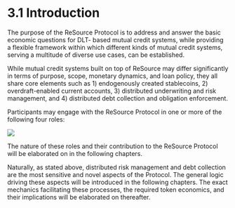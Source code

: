 # 3.1 Introduction

The purpose of the ReSource Protocol is to address and answer the basic economic questions for DLT- based mutual credit systems, while providing a flexible framework within which different kinds of mutual credit systems, serving a multitude of diverse use cases, can be established.

While mutual credit systems built on top of ReSource may differ significantly in terms of purpose, scope, monetary dynamics, and loan policy, they all share core elements such as 1) endogenously created stablecoins, 2) overdraft-enabled current accounts, 3) distributed underwriting and risk management, and 4) distributed debt collection and obligation enforcement.

Participants may engage with the ReSource Protocol in one or more of the following four roles:

![](https://lh6.googleusercontent.com/beytWzkDUwIqdIWF2BJdgEbWzXzr6Jdpf5rocSFpw3YmUqeooWxda2EO2220sEUN0uqALEywgM0KmP1nAW6jwYB4OJRUxzim1cQ0Ehdn0vU\_m-XqY3C9Jpeobw6FG9uU\_vDZnprl)

The nature of these roles and their contribution to the ReSource Protocol will be elaborated on in the following chapters.

Naturally, as stated above, distributed risk management and debt collection are the most sensitive and novel aspects of the Protocol. The general logic driving these aspects will be introduced in the following chapters. The exact mechanics facilitating these processes, the required token economics, and their implications will be elaborated on thereafter.
